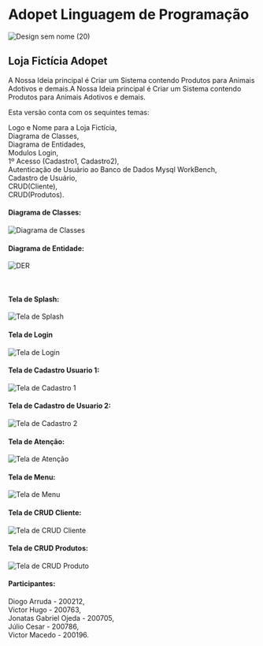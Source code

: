 # Adopet Linguagem de Programação
![Design sem nome (20)](https://user-images.githubusercontent.com/72398708/98606692-73680d00-22c6-11eb-8053-a404edeb1a53.png)

<h2>Loja Fictícia Adopet</h2>

A Nossa Ideia principal é Criar um Sistema contendo Produtos para Animais Adotivos e demais.A Nossa Ideia principal é Criar um Sistema contendo Produtos para Animais Adotivos e demais. <br>

Esta versão conta com os sequintes temas:<br>

Logo e Nome para a Loja Fictícia,<br>
Diagrama de Classes,<br>
Diagrama de Entidades,<br>
Modulos Login,<br>
1º Acesso (Cadastro1, Cadastro2),<br>
Autenticação de Usuário ao Banco de Dados Mysql WorkBench,<br>
Cadastro de Usuário, <br>
CRUD(Cliente),<br>
CRUD(Produtos).<br>

<h4>Diagrama de Classes:</h4>

![Diagrama de Classes](https://user-images.githubusercontent.com/72398708/98607978-0013ca80-22c9-11eb-818e-04ff07a7c1ea.jpeg)


<h4>Diagrama de Entidade:</h4>

![DER](https://user-images.githubusercontent.com/72398708/101416661-119cc200-38c9-11eb-8311-5e99c0d307ba.jpeg)


<br>
<h4>Tela de Splash: </h4>

![Tela de Splash](https://user-images.githubusercontent.com/72398708/101415886-6dfee200-38c7-11eb-8117-bdaa523cc099.png)

<h4>Tela de Login</h4>

![Tela de Login](https://user-images.githubusercontent.com/72398708/101416044-c504b700-38c7-11eb-8dab-84339e294fdf.png)

<h4>Tela de Cadastro Usuario 1:</h4>

![Tela de Cadastro 1](https://user-images.githubusercontent.com/72398708/101416074-d2ba3c80-38c7-11eb-9d13-8fac4dcbd868.png)

<h4>Tela de Cadastro de Usuario 2:</h4>

![Tela de Cadastro 2](https://user-images.githubusercontent.com/72398708/101416115-e5cd0c80-38c7-11eb-9dab-9f574c376e4e.png)

<h4>Tela de Atenção:</h4>

![Tela de Atenção](https://user-images.githubusercontent.com/72398708/101416132-efef0b00-38c7-11eb-811b-9c8476363be7.png)

<h4>Tela de Menu:</h4>

![Tela de Menu](https://user-images.githubusercontent.com/72398708/101416151-fa110980-38c7-11eb-8686-6d758d847798.png)

<h4>Tela de CRUD Cliente:</h4>

![Tela de CRUD Cliente](https://user-images.githubusercontent.com/72398708/101416173-0ac17f80-38c8-11eb-9870-db988861cc14.png)

<h4>Tela de CRUD Produtos:</h4>

![Tela de CRUD Produto](https://user-images.githubusercontent.com/72398708/101416199-1a40c880-38c8-11eb-90c3-349afdf49c3d.png)

<h4>Participantes:</h4>
Diogo Arruda - 200212,<br>
Victor Hugo - 200763,<br>
Jonatas Gabriel Ojeda - 200705,<br>
Júlio Cesar - 200786,<br>
Victor Macedo - 200196.
